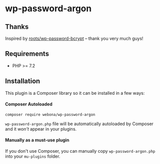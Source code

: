 # wp-password-argon

## Thanks

Inspired by [roots/wp-password-bcrypt](https://github.com/roots/wp-password-bcrypt) – thank you very much guys!

## Requirements

* PHP >= 7.2

## Installation

This plugin is a Composer library so it can be installed in a few ways:

#### Composer Autoloaded

`composer require webona/wp-password-argon`

`wp-password-argon.php` file will be automatically autoloaded by Composer and it *won't* appear in your plugins.

#### Manually as a must-use plugin

If you don't use Composer, you can manually copy `wp-password-argon.php` into your `mu-plugins` folder.
